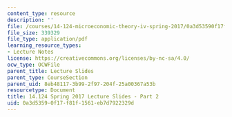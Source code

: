 ```yaml
---
content_type: resource
description: ''
file: /courses/14-124-microeconomic-theory-iv-spring-2017/0a3d53590f17f81f1561eb7d7922329d_MIT14_124S17_Slide2.pdf
file_size: 339329
file_type: application/pdf
learning_resource_types:
- Lecture Notes
license: https://creativecommons.org/licenses/by-nc-sa/4.0/
ocw_type: OCWFile
parent_title: Lecture Slides
parent_type: CourseSection
parent_uid: 8eb48117-3b99-2f97-204f-25a00367a53b
resourcetype: Document
title: 14.124 Spring 2017 Lecture Slides - Part 2
uid: 0a3d5359-0f17-f81f-1561-eb7d7922329d
---
```

